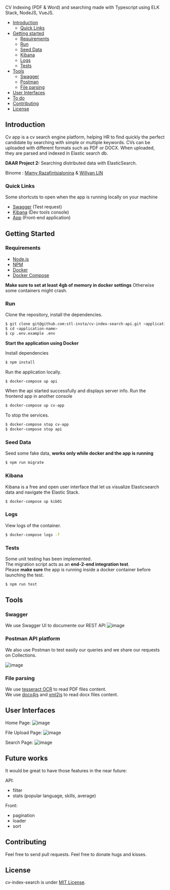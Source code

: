 CV Indexing (PDF & Word) and searching made with Typescript using ELK Stack, NodeJS, VueJS.

* [Introduction](#introduction)
    * [Quick Links](#quick-Links)
* [Getting started](#getting-started)
    * [Requirements](#requirements)
    * [Run](#run)
    * [Seed Data](#seed-data)
    * [Kibana](#kibana)
    * [Logs](#logs)
    * [Tests](#tests)
* [Tools](#tools)
    * [Swagger](#swagger)
    * [Postman](#postman-api-platform)
    * [File parsing](#file-parsing)
* [User Interfaces](#user-interfaces)
* [To do](#to-do)
* [Contributing](#contributing)
* [License](#license)
## Introduction

Cv app is a cv search engine platform, helping HR to find quickly the perfect candidate by searching with simple or multiple keywords.
CVs can be uploaded with different formats such as PDF or DOCX.
When uploaded, they are parsed and indexed in Elastic search db.

**DAAR Project 2:** Searching distributed data with ElasticSearch.

Binome : [Mamy Razafintsialonina](https://github.com/nyandrianinamamy) & [Willyan LIN](https://github.com/willdow)
### Quick Links
Some shortcuts to open when the app is running locally on your machine
- [Swagger](http://localhost:8000/swagger/#/) (Test request)
- [Kibana](http://localhost:5601/app/dev_tools#/console) (Dev tools console)
- [App](http://localhost:8080/) (Front-end application)
## Getting Started

### Requirements
- [Node.js](https://yarnpkg.com/en/docs/install)
- [NPM](https://docs.npmjs.com/getting-started/installing-node)
- [Docker](https://docs.docker.com/install/)
- [Docker Compose](https://docs.docker.com/compose/install/)

**Make sure to set at least 4gb of memory in docker settings** 
Otherwise some containers might crash.

### Run

Clone the repository, install the dependencies.

```bash
$ git clone git@github.com:stl-insta/cv-index-search-api.git <application-name>
$ cd <application-name>
$ cp .env.example .env
```

**Start the application using Docker**

Install dependencies
```bash
$ npm install
```

Run the application locally.

```bash
$ docker-compose up api
```

When the api started successfully and displays server info. Run the frontend app in another console

```bash
$ docker-compose up cv-app
```

To stop the services.

```bash
$ docker-compose stop cv-app
$ docker-compose stop api
```
### Seed Data

Seed some fake data, **works only while docker and the app is running**

```bash
$ npm run migrate
```
### Kibana

Kibana is a free and open user interface that let us visualize Elasticsearch data and navigate the Elastic Stack.

```bash
$ docker-compose up kib01
```
### Logs

View logs of the container.

```bash
$ docker-compose logs -f
```

### Tests
Some unit testing has been implemented.  
The migration script acts as an **end-2-end integration test**.  
Please **make sure** the app is running inside a docker container before launching the test. 
```bash
$ npm run test
```
## Tools
### Swagger
We use Swagger UI to documente our REST API
![image](https://user-images.githubusercontent.com/28400679/138573576-55565c36-181a-436e-9c01-7d69d5b9ed8d.png)

### Postman API platform
We also use Postman to test easily our queries and we share our requests on Collections. 

![image](https://user-images.githubusercontent.com/28400679/138573586-6195cfaa-204f-44ea-b5d7-194a26287ebd.png)

### File parsing  
We use [tesseract OCR](https://github.com/tesseract-ocr/tesseract) to read PDF files content.  
We use [docx4js](https://github.com/lalalic/docx4js) and [xml2js](https://github.com/Leonidas-from-XIV/node-xml2js) to read docx files content.  

## User Interfaces
Home Page:
![image](https://user-images.githubusercontent.com/28400679/140531748-2920b9ee-2fd8-423a-9eaf-9e78be07de38.png)

File Upload Page:
![image](https://user-images.githubusercontent.com/28400679/140531819-607ce2bb-eb57-420b-959c-318188be025c.png)

Search Page:
![image](https://user-images.githubusercontent.com/28400679/140531975-cdb3f294-e352-44fa-b284-c16f1b163429.png)

## Future works
It would be great to have those features in the near future:

API:
- filter
- stats (popular language, skills, average)

Front:
- pagination 
- loader
- sort

## Contributing
Feel free to send pull requests.
Feel free to donate hugs and kisses.

## License

cv-index-search is under [MIT License](LICENSE).
